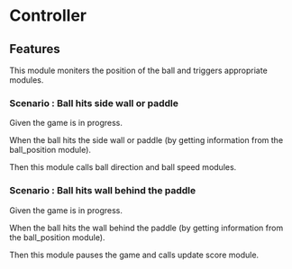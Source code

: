 # Controller

## Features

  This module moniters the position of the ball and
  triggers appropriate modules.
  
### Scenario : Ball hits side wall or paddle

  Given the game is in progress.
  
  When the ball hits the side wall or paddle (by getting information
      from the ball_position module).

  Then this module calls ball direction and ball speed modules.
  
### Scenario : Ball hits wall behind the paddle

  Given the game is in progress.
  
  When the ball hits the wall behind the paddle (by getting information
      from the ball_position module).

  Then this module pauses the game and calls update score module.
